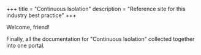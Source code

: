 +++
title = "Continuous Isolation"
description = "Reference site for this industry best practice"
+++

Welcome, friend!

Finally, all the documentation for "Continuous Isolation" collected together into
one portal.
